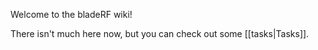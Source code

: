 Welcome to the bladeRF wiki!

There isn't much here now, but you can check out some [[tasks|Tasks]].